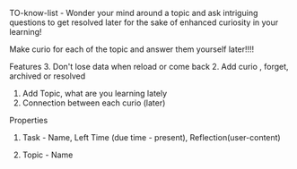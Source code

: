 TO-know-list - Wonder your mind around a topic and ask intriguing questions to get resolved later for the sake of enhanced curiosity in your learning! 

Make curio for each of the topic and answer them yourself later!!!!

Features
3. Don't lose data when reload or come back
2. Add curio , forget, archived or resolved
1. Add Topic, what are you learning lately 
4. Connection between each curio (later)


Properties
1. Task - Name, Left Time (due time - present), Reflection(user-content)

2. Topic - Name